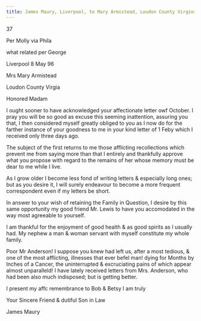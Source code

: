```yaml
---
title: James Maury, Liverpool, to Mary Armistead, Loudon County Virginia, 8 May 1796
---
```


37

Per Molly via Phila 

what related per George

Liverpool 8 May 96

Mrs Mary Armistead

Loudon County Virgia

Honored Madam

I ought sooner to have acknowledged your affectionate letter owf October. I pray you will be so good as excuse this seeming inattention, assuring you that, I then considered myself greatly obliged to you as I now do for the farther instance of your goodness to me in your kind letter of 1 Feby which I received only three days ago.

The subject of the first returns to me those afflicting recollections which prevent me from saying more than that I entirely and thankfully approve what you propose with regard to the remains of her whose memory must be dear to me while I live.

As I grow older I become less fond of writing letters & especially long ones; but as you desire it, I will surely endeavour to become a more frequent correspondent even if my letters be short.

In answer to your wish of retaining the Family in Question, I desire by this same opportunity my good friend Mr. Lewis to have you accomodated in the way most agreeable to yourself. 

I am thankful for the enjoyment of good health & as good spirits as I usually had. My nephew a man & woman servant with myself constitute my whole family.

Poor Mr Anderson! I suppose you knew had left us, after a most tedious, & one of the most afflicting, illnesses that ever befel man! dying for Months by Inches of a Cancer, the uninterrupted & excruciating pains of which appear almost unparalleld! I have lately received letters from Mrs. Anderson, who had been also much indisposed; but is getting better.

I present my affc remembrance to Bob & Betsy I am truly

Your Sincere Friend & dutiful Son in Law

James Maury